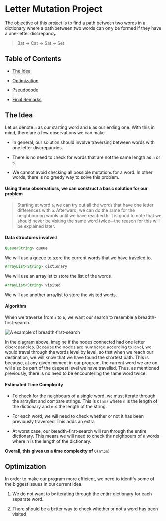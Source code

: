 # Letter Mutation Project

 
The objective of this project is to find a path between two words in a dictionary where a path between two words can only be formed if they have a one-letter discrepancy.

> Bat -> Cat -> Sat -> Set

## Table of Contents

- [The Idea](#the-idea)

- [Optimization](#optimization)

- [Pseudocode](#pseudocode)

- [Final Remarks](#final-remarks)

## The Idea

Let us denote `a` as our starting word and `b` as our ending one. With this in mind, there are a few observations we can make. 

- In general, our solution should involve traversing between words with one letter discrepancies.

- There is no need to check for words that are not the same length as `a` or `b`.

- We cannot avoid checking all possible mutations for a word. In other words, there is no greedy way to solve this problem. 

#### Using these observations, we can construct a basic solution for our problem

> Starting at word `a`, we can try out all the words that have one letter differences with `a`. Afterward, we can do the same for the neighbouring words until we have reached `b`.  It is good to note that we should never be visiting the same word twice—the reason for this will be explained later.

#### Data structures involved
```Java 
Queue<String> queue
```   
We will use a queue to store the current words that we have traveled to.
 ```Java 
 ArrayList<String> dictionary
 ``` 
 We will use an arraylist to store the list of the words.
 

```Java 
ArrayList<String> visited
``` 
We will use another arraylist to store the visited words.


#### Algorithm 
When we traverse from `a` to `b`, we want our search to resemble a breadth-first-search.

![A example of breadth-first-search](https://upload.wikimedia.org/wikipedia/commons/thumb/3/33/Breadth-first-tree.svg/1200px-Breadth-first-tree.svg.png)

In the diagram above, imagine if the nodes connected had one letter discrepancies. Because the nodes are numbered according to level, we would travel through the words level by level, so that when we reach our destination, we will know that we have found the shortest path. This is because, at any given moment in our program, the current word we are on will also be part of the deepest level we have travelled. Thus, as mentioned previously, there is no need to be encountering the same word twice. 

#### Estimated Time Complexity
- To check for the neighbours of a single word, we must iterate through the arraylist and compare strings. This is `O(nm)` where `n` is the length of the dictionary and `m` is the length of the string.

- For each word, we will need to check whether or not it has been previously traversed. This adds an extra 

- At worst case, our breadth-first-search will run through the entire dictionary. This means we will need to check the neighbours of `n` words where n is the length of the dictionary.

**Overall, this gives us a time complexity of** `O(n^3m)`

## Optimization
In order to make our program more efficient, we need to identify some of the biggest issues in our current idea.

1. We do not want to be iterating through the entire dictionary for each separate word.

2. There should be a better way to check whether or not a word has been visited 









